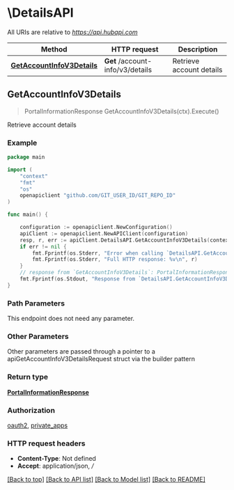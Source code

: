 # \DetailsAPI

All URIs are relative to *https://api.hubapi.com*

Method | HTTP request | Description
------------- | ------------- | -------------
[**GetAccountInfoV3Details**](DetailsAPI.md#GetAccountInfoV3Details) | **Get** /account-info/v3/details | Retrieve account details



## GetAccountInfoV3Details

> PortalInformationResponse GetAccountInfoV3Details(ctx).Execute()

Retrieve account details



### Example

```go
package main

import (
	"context"
	"fmt"
	"os"
	openapiclient "github.com/GIT_USER_ID/GIT_REPO_ID"
)

func main() {

	configuration := openapiclient.NewConfiguration()
	apiClient := openapiclient.NewAPIClient(configuration)
	resp, r, err := apiClient.DetailsAPI.GetAccountInfoV3Details(context.Background()).Execute()
	if err != nil {
		fmt.Fprintf(os.Stderr, "Error when calling `DetailsAPI.GetAccountInfoV3Details``: %v\n", err)
		fmt.Fprintf(os.Stderr, "Full HTTP response: %v\n", r)
	}
	// response from `GetAccountInfoV3Details`: PortalInformationResponse
	fmt.Fprintf(os.Stdout, "Response from `DetailsAPI.GetAccountInfoV3Details`: %v\n", resp)
}
```

### Path Parameters

This endpoint does not need any parameter.

### Other Parameters

Other parameters are passed through a pointer to a apiGetAccountInfoV3DetailsRequest struct via the builder pattern


### Return type

[**PortalInformationResponse**](PortalInformationResponse.md)

### Authorization

[oauth2](../README.md#oauth2), [private_apps](../README.md#private_apps)

### HTTP request headers

- **Content-Type**: Not defined
- **Accept**: application/json, */*

[[Back to top]](#) [[Back to API list]](../README.md#documentation-for-api-endpoints)
[[Back to Model list]](../README.md#documentation-for-models)
[[Back to README]](../README.md)

